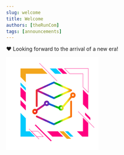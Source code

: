 ```yaml
---
slug: welcome
title: Welcome
authors: [theRunCom]
tags: [announcements]
---
```


❤ Looking forward to the arrival of a new era!

![MatrixFoundation Logo](./logo.png)
